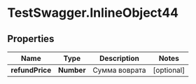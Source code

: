# TestSwagger.InlineObject44

## Properties

Name | Type | Description | Notes
------------ | ------------- | ------------- | -------------
**refundPrice** | **Number** | Сумма воврата | [optional] 


